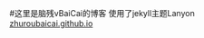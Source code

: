 #这里是脑残vBaiCai的博客
使用了jekyll主题Lanyon  
<a href="https://zhuroubaicai.github.io/">zhuroubaicai.github.io</a>

